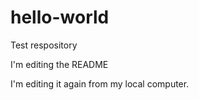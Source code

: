 hello-world
===========

Test respository

I'm editing the README

I'm editing it again from my local computer.